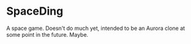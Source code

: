 # SpaceDing
A space game. Doesn't do much yet, intended to be an Aurora clone at some point in the future. Maybe.
